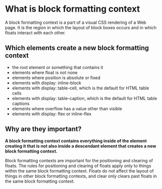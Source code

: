 # What is block formatting context

A block formatting context is a part of a visual CSS rendering of a Web page. It is the region in which the layout of block boxes occurs and in which floats interact with each other.

## Which elements create a new block formatting context

* the root element or something that contains it
* elements where float is not none
* elements where position is absolute or fixed
* elements with display: inline-block
* elements with display: table-cell, which is the default for HTML table cells
* elements with display: table-caption, which is the default for HTML table captions
* elements where overflow has a value other than visible
* elements with display: flex or inline-flex

## Why are they important?

**A block formatting context contains everything inside of the element creating it that is not also inside a descendant element that creates a new block formatting context.**

Block formatting contexts are important for the positioning and clearing of floats. The rules for positioning and clearing of floats apply only to things within the same block formatting context. Floats do not affect the layout of things in other block formatting contexts, and clear only clears past floats in the same block formatting context.
